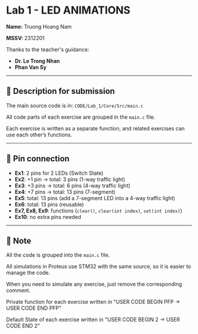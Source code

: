# Lab 1 - LED ANIMATIONS

**Name:** Truong Hoang Nam  

**MSSV:** 2312201  

Thanks to the teacher's guidance:  
- **Dr. Le Trong Nhan**
- **Phan Van Sy**
  
---

## 📌 Description for submission

The main source code is in: `CODE/Lab_1/Core/Src/main.c`


All code parts of each exercise are grouped in the `main.c` file.  

Each exercise is written as a separate function, and related exercises can use each other’s functions.

---

## 🔌 Pin connection

- **Ex1**: 2 pins for 2 LEDs (Switch State)
- **Ex2**: +1 pin → total: 3 pins (1-way traffic light)  
- **Ex3**: +3 pins → total: 6 pins (4-way traffic light)  
- **Ex4**: +7 pins → total: 13 pins (7-segment)  
- **Ex5**: total: 13 pins (add a 7-segment LED into a 4-way traffic light)  
- **Ex6**: total: 13 pins (reusable)  
- **Ex7, Ex8, Ex9**: functions (`clear()`, `clear(int index)`, `set(int index)`)  
- **Ex10**: no extra pins needed  

---

## 📝 Note
All the code is grouped into the `main.c` file.  

All simulations in Proteus use STM32 with the same source, so it is easier to manage the code.  

When you need to simulate any exercise, just remove the corresponding comment.

Private function for each exercise written in "USER CODE BEGIN PFP -> USER CODE END PFP"

Default State of each exercise written in "USER CODE BEGIN 2 -> USER CODE END 2"
